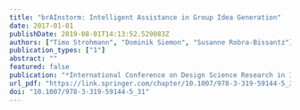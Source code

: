 ```yaml
---
title: "brAInstorm: Intelligent Assistance in Group Idea Generation"
date: 2017-01-01
publishDate: 2019-08-01T14:13:52.529083Z
authors: ["Timo Strohmann", "Dominik Siemon", "Susanne Robra-Bissantz"]
publication_types: ["1"]
abstract: ""
featured: false
publication: "*International Conference on Design Science Research in Information Systems*"
url_pdf: "https://link.springer.com/chapter/10.1007/978-3-319-59144-5_31"
doi: "10.1007/978-3-319-59144-5_31"
---
```


